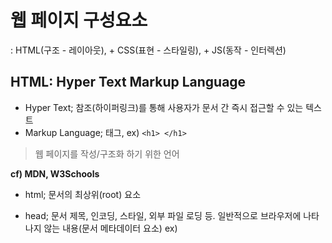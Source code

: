 # 웹 페이지 구성요소  
: HTML(구조 - 레이아웃), + CSS(표현 - 스타일링), + JS(동작 - 인터렉션)
## HTML: Hyper Text Markup Language  
- Hyper Text; 참조(하이퍼링크)를 통해 사용자가 문서 간 즉시 접근할 수 있는 텍스트
- Markup Language; 태그,  ex) ```<h1> </h1>```
> 웹 페이지를 작성/구조화 하기 위한 언어  

**cf) MDN, W3Schools**

- html; 문서의 최상위(root) 요소
- head; 문서 제목, 인코딩, 스타일, 외부 파일 로딩 등. 일반적으로 브라우저에 나타나지 않는 내용(문서 메타데이터 요소)
  ex) <title> <link> <style>
- body; 문서 본문, 실제 화면 구성

- 요소; 여는/시작 태그 - 내용(contents) - 닫는/종료 태그, 중첩 가능, 태그 쌍 잘 확인
- 속성; 각 태그별로 사용할 수 있는 속성이 다름, 공백 없이 & 쌍따옴표("") 사용
  
cf) 주석; ```<!-- 내용 -->```

- form, input, label(선택할 수 있는 영역 늘어남)
- input & label 상호 연관; input 에는 id 속성, label에는 for 속성을 활용, **일치**시켜야 함!!!

## CSS  

## JS(JavaScript)  


